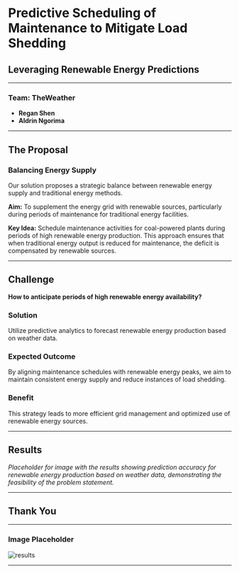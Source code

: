 # Predictive Scheduling of Maintenance to Mitigate Load Shedding

## Leveraging Renewable Energy Predictions

---

### Team: TheWeather
- **Regan Shen**
- **Aldrin Ngorima**

---

## The Proposal

### Balancing Energy Supply
Our solution proposes a strategic balance between renewable energy supply and traditional energy methods.

**Aim:** To supplement the energy grid with renewable sources, particularly during periods of maintenance for traditional energy facilities.

**Key Idea:** Schedule maintenance activities for coal-powered plants during periods of high renewable energy production. This approach ensures that when traditional energy output is reduced for maintenance, the deficit is compensated by renewable sources.

---

## Challenge
**How to anticipate periods of high renewable energy availability?**

### Solution
Utilize predictive analytics to forecast renewable energy production based on weather data.

### Expected Outcome
By aligning maintenance schedules with renewable energy peaks, we aim to maintain consistent energy supply and reduce instances of load shedding.

### Benefit
This strategy leads to more efficient grid management and optimized use of renewable energy sources.

---

## Results
*Placeholder for image with the results showing prediction accuracy for renewable energy production based on weather data, demonstrating the feasibility of the problem statement.*

---

## Thank You

---

### Image Placeholder
![results](https://github.com/user-attachments/assets/32293302-1aee-4da2-b8c4-b7571eb7f813)

---
